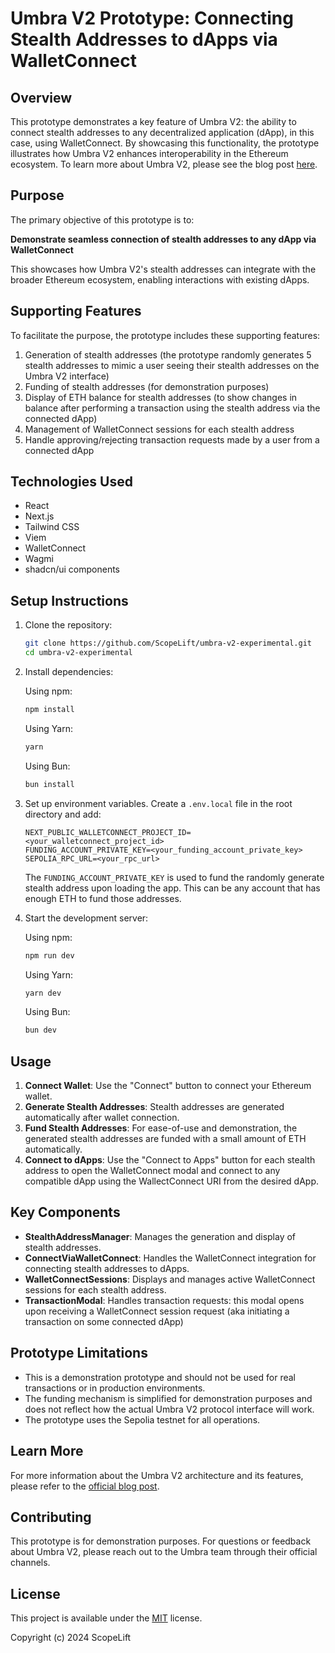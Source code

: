 # Umbra V2 Prototype: Connecting Stealth Addresses to dApps via WalletConnect

## Overview

This prototype demonstrates a key feature of Umbra V2: the ability to connect stealth addresses to any decentralized application (dApp), in this case, using WalletConnect. By showcasing this functionality, the prototype illustrates how Umbra V2 enhances interoperability in the Ethereum ecosystem. To learn more about Umbra V2, please see the blog post [here](https://scopelift.co/blog/introducing-umbra-v2-architecture).

## Purpose

The primary objective of this prototype is to:

**Demonstrate seamless connection of stealth addresses to any dApp via WalletConnect**

This showcases how Umbra V2's stealth addresses can integrate with the broader Ethereum ecosystem, enabling interactions with existing dApps.

## Supporting Features

To facilitate the purpose, the prototype includes these supporting features:

1. Generation of stealth addresses (the prototype randomly generates 5 stealth addresses to mimic a user seeing their stealth addresses on the Umbra V2 interface)
2. Funding of stealth addresses (for demonstration purposes)
3. Display of ETH balance for stealth addresses (to show changes in balance after performing a transaction using the stealth address via the connected dApp)
4. Management of WalletConnect sessions for each stealth address
5. Handle approving/rejecting transaction requests made by a user from a connected dApp

## Technologies Used

- React
- Next.js
- Tailwind CSS
- Viem
- WalletConnect
- Wagmi
- shadcn/ui components

## Setup Instructions

1. Clone the repository:

   ```bash
   git clone https://github.com/ScopeLift/umbra-v2-experimental.git
   cd umbra-v2-experimental
   ```

2. Install dependencies:

   Using npm:

   ```bash
   npm install
   ```

   Using Yarn:

   ```bash
   yarn
   ```

   Using Bun:

   ```bash
   bun install
   ```

3. Set up environment variables. Create a `.env.local` file in the root directory and add:

   ```env
   NEXT_PUBLIC_WALLETCONNECT_PROJECT_ID=<your_walletconnect_project_id>
   FUNDING_ACCOUNT_PRIVATE_KEY=<your_funding_account_private_key>
   SEPOLIA_RPC_URL=<your_rpc_url>
   ```

   The `FUNDING_ACCOUNT_PRIVATE_KEY` is used to fund the randomly generate stealth address upon loading the app. This can be any account that has enough ETH to fund those addresses.

4. Start the development server:

   Using npm:

   ```bash
   npm run dev
   ```

   Using Yarn:

   ```bash
   yarn dev
   ```

   Using Bun:

   ```bash
   bun dev
   ```

## Usage

1. **Connect Wallet**: Use the "Connect" button to connect your Ethereum wallet.
2. **Generate Stealth Addresses**: Stealth addresses are generated automatically after wallet connection.
3. **Fund Stealth Addresses**: For ease-of-use and demonstration, the generated stealth addresses are funded with a small amount of ETH automatically.
4. **Connect to dApps**: Use the "Connect to Apps" button for each stealth address to open the WalletConnect modal and connect to any compatible dApp using the WallectConnect URI from the desired dApp.

## Key Components

- **StealthAddressManager**: Manages the generation and display of stealth addresses.
- **ConnectViaWalletConnect**: Handles the WalletConnect integration for connecting stealth addresses to dApps.
- **WalletConnectSessions**: Displays and manages active WalletConnect sessions for each stealth address.
- **TransactionModal**: Handles transaction requests: this modal opens upon receiving a WalletConnect session request (aka initiating a transaction on some connected dApp)

## Prototype Limitations

- This is a demonstration prototype and should not be used for real transactions or in production environments.
- The funding mechanism is simplified for demonstration purposes and does not reflect how the actual Umbra V2 protocol interface will work.
- The prototype uses the Sepolia testnet for all operations.

## Learn More

For more information about the Umbra V2 architecture and its features, please refer to the [official blog post](https://scopelift.co/blog/introducing-umbra-v2-architecture).

## Contributing

This prototype is for demonstration purposes. For questions or feedback about Umbra V2, please reach out to the Umbra team through their official channels.

## License

This project is available under the [MIT](/LICENSE) license.

Copyright (c) 2024 ScopeLift
